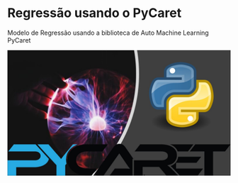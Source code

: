 # Regressão usando o PyCaret
Modelo de Regressão usando a biblioteca de Auto Machine Learning PyCaret


<p align="center">
  <img src="Pycaret.jpg" >
</p>

